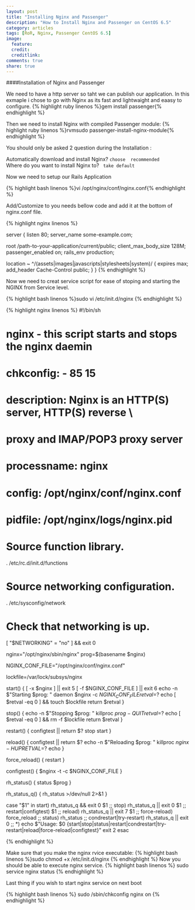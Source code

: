 ```yaml
---
layout: post
title: "Installing Nginx and Passenger"
description: "How to Install Nginx and Passenger on CentOS 6.5"
category: articles
tags: [RoR, Nginx, Passenger CentOS 6.5]
image:
  feature:
  credit:
  creditlink:
comments: true
share: true
---
```


####Installation of Nginx and Passenger

We need to have a http server so taht we can publish our application. In this exmaple i chose to go with Nginx as its fast and lightwaight and eaasy to configure.
{% highlight ruby linenos %}gem install passenger{% endhighlight %}

Then we need to install Nginx with compiled Passenger module:
{% highlight ruby linenos %}rvmsudo passenger-install-nginx-module{% endhighlight %}

You should only be asked 2 question during the Installation :

Automatically download and install Nginx? ```choose  recommended```<br>
Where do you want to install Nginx to? ``` take default```<br>

Now we need to setup our Rails Application

{% highlight bash linenos %}vi /opt/nginx/conf/nginx.conf{% endhighlight %}

Add/Customize to you needs bellow code and add it at the bottom of nginx.conf file.

{% highlight nginx linenos %}

server {
  listen       80;
  server_name  some-example.com;

  root /path-to-your-application/current/public;
  client_max_body_size 128M;
  passenger_enabled on;
  rails_env production;

  location ~ ^/(assets|images|javascripts|stylesheets|system)/ {
    expires max;
    add_header Cache-Control public;
  }
}
{% endhighlight %}

Now we need to creat service script for ease of stoping and starting the NGINX from Service level.

{% highlight bash linenos %}sudo vi /etc/init.d/nginx {% endhighlight %}

{% highlight nginx linenos %}
#!/bin/sh
#
# nginx - this script starts and stops the nginx daemin
#
# chkconfig:   - 85 15
# description:  Nginx is an HTTP(S) server, HTTP(S) reverse \
#               proxy and IMAP/POP3 proxy server
# processname: nginx
# config:      /opt/nginx/conf/nginx.conf
# pidfile:     /opt/nginx/logs/nginx.pid

# Source function library.
. /etc/rc.d/init.d/functions

# Source networking configuration.
. /etc/sysconfig/network

# Check that networking is up.
[ "$NETWORKING" = "no" ] && exit 0

nginx="/opt/nginx/sbin/nginx"
prog=$(basename $nginx)

NGINX_CONF_FILE="/opt/nginx/conf/nginx.conf"

lockfile=/var/lock/subsys/nginx

start() {
    [ -x $nginx ] || exit 5
    [ -f $NGINX_CONF_FILE ] || exit 6
    echo -n $"Starting $prog: "
    daemon $nginx -c $NGINX_CONF_FILE
    retval=$?
    echo
    [ $retval -eq 0 ] && touch $lockfile
    return $retval
}

stop() {
    echo -n $"Stopping $prog: "
    killproc $prog -QUIT
    retval=$?
    echo
    [ $retval -eq 0 ] && rm -f $lockfile
    return $retval
}

restart() {
    configtest || return $?
    stop
    start
}

reload() {
    configtest || return $?
    echo -n $"Reloading $prog: "
    killproc $nginx -HUP
    RETVAL=$?
    echo
}

force_reload() {
    restart
}

configtest() {
  $nginx -t -c $NGINX_CONF_FILE
}

rh_status() {
    status $prog
}

rh_status_q() {
    rh_status >/dev/null 2>&1
}

case "$1" in
    start)
        rh_status_q && exit 0
        $1
        ;;
    stop)
        rh_status_q || exit 0
        $1
        ;;
    restart|configtest)
        $1
        ;;
    reload)
        rh_status_q || exit 7
        $1
        ;;
    force-reload)
        force_reload
        ;;
status)
    rh_status
    ;;
condrestart|try-restart)
    rh_status_q || exit 0
;;
*)
echo $"Usage: $0 {start|stop|status|restart|condrestart|try-restart|reload|force-reload|configtest}"
exit 2
esac

{% endhighlight %}

Make sure that you make the nginx rvice executable:
{% highlight bash linenos %}sudo chmod +x /etc/init.d/nginx {% endhighlight %}
Now you should be able to execute nginx service.
{% highlight bash linenos %}
sudo service nginx status
{% endhighlight %}

Last thing if you wish to start nginx service on next boot

{% highlight bash linenos %}
sudo /sbin/chkconfig nginx on
{% endhighlight %}
